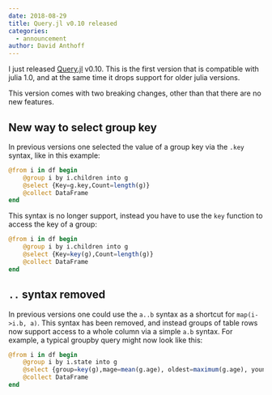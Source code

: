 ```yaml
---
date: 2018-08-29
title: Query.jl v0.10 released
categories:
  - announcement
author: David Anthoff
---
```


I just released [Query.jl](https://github.com/queryverse/Query.jl) v0.10. This is the first version that is compatible with julia 1.0, and at the same time it drops support for older julia versions.

This version comes with two breaking changes, other than that there are no new features.

## New way to select group key

In previous versions one selected the value of a group key via the `.key` syntax, like in this example:

```julia
@from i in df begin
    @group i by i.children into g
    @select {Key=g.key,Count=length(g)}
    @collect DataFrame
end
```

This syntax is no longer support, instead you have to use the `key` function to access the key of a group:

```julia
@from i in df begin
    @group i by i.children into g
    @select {Key=key(g),Count=length(g)}
    @collect DataFrame
end
```

## `..` syntax removed

In previous versions one could use the `a..b` syntax as a shortcut for `map(i->i.b, a)`. This syntax has been removed, and instead groups of table rows now support access to a whole column via a simple `a.b` syntax. For example, a typical groupby query might now look like this:

```julia
@from i in df begin
    @group i by i.state into g
    @select {group=key(g),mage=mean(g.age), oldest=maximum(g.age), youngest=minimum(g.age)}
    @collect DataFrame
end
```
